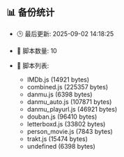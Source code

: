 ## 📊 备份统计

- 🕒 最后更新: 2025-09-02 14:18:25
- 📁 脚本数量: 10
- 📄 脚本列表:

  - IMDb.js (14921 bytes)
  - combined.js (225357 bytes)
  - danmu.js (6398 bytes)
  - danmu_auto.js (107871 bytes)
  - danmu_playurl.js (46921 bytes)
  - douban.js (96410 bytes)
  - letterboxd.js (33802 bytes)
  - person_movie.js (7843 bytes)
  - trakt.js (15474 bytes)
  - undefined (6398 bytes)
